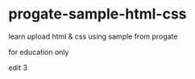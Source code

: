 # progate-sample-html-css

learn upload html & css using sample from progate

for education only

edit 3
